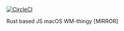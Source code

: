 [![CircleCI](https://circleci.com/gh/unexist/rubtle.svg?style=svg&circle-token=b96259d28a78a2aaaa58379a17beb6c003cd82fb	)](https://subforge.org)

Rust based JS macOS WM-thingy [MIRROR]
